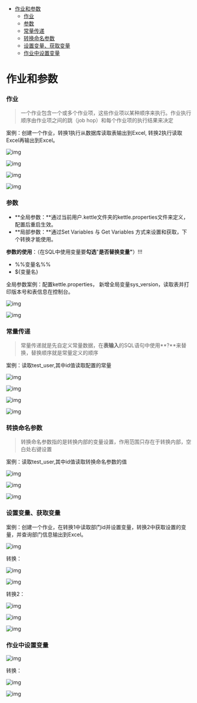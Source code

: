<!-- TOC -->

- [作业和参数](#作业和参数)
    - [作业](#作业)
    - [参数](#参数)
    - [常量传递](#常量传递)
    - [转换命名参数](#转换命名参数)
    - [设置变量、获取变量](#设置变量获取变量)
    - [作业中设置变量](#作业中设置变量)

<!-- /TOC -->

# 作业和参数

### 作业

> 一个作业包含一个或多个作业项，这些作业项以某种顺序来执行。作业执行顺序由作业项之间的跳（job hop）和每个作业项的执行结果来决定

案例：创建一个作业，转换1执行从数据库读取表输出到Excel, 转换2执行读取Excel再输出到Excel。

![img](img/作业.png)

![img](img/作业1.png)



![img](img/作业2.png)

![img](img/作业3.png)



### 参数

- **全局参数：**通过当前用户.kettle文件夹的kettle.properties文件来定义，配置后重启生效。
- **局部参数：**通过Set Variables 与 Get Variables 方式来设置和获取，下个转换才能使用。

**参数的使用**：（在SQL中使用变量要**勾选**"**是否替换变量"**）!!!

- %%变量名%%
- ${变量名}



全局参数案例：配置kettle.properties， 新增全局变量sys_version，读取表并打印版本号和表信息在控制台。

![img](img/全局参数.png)

![img](img/全局参数1.png)





### 常量传递

> 常量传递就是先自定义常量数据，在**表输入**的SQL语句中使用**?**来替换，替换顺序就是常量定义的顺序

案例：读取test_user,其中id值读取配置的常量

![img](img/常量传递.png)

![img](img/常量传递1.png)

![img](img/常量传递2.png)

![img](img/常量传递3.png)





### 转换命名参数

> 转换命名参数指的是转换内部的变量设置，作用范围只存在于转换内部，空白处右键设置

案例：读取test_user,其中id值读取转换命名参数的值

![img](img/转换命名参数.png)

![img](img/转换命名参数1.png)



![img](img/转换命名参数2.png)



### 设置变量、获取变量

案例：创建一个作业，在转换1中读取部门id并设置变量，转换2中获取设置的变量，并查询部门信息输出到Excel。

![img](img/设置变量.png)

转换：

![img](img/设置变量1.png)

![img](img/设置变量2.png)

转换2：

![img](img/设置变量3.png)

![img](img/设置变量4.png)



![img](img/设置变量5.png)



### 作业中设置变量

![img](img/作业设置变量.png)

转换：

![img](img/作业设置变量2.png)

![img](img/作业设置变量3.png)
